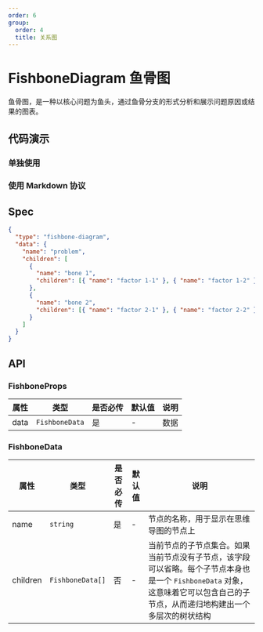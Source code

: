 ```yaml
---
order: 6
group:
  order: 4
  title: 关系图
---
```


# FishboneDiagram 鱼骨图

鱼骨图，是一种以核心问题为鱼头，通过鱼骨分支的形式分析和展示问题原因或结果的图表。

## 代码演示

### 单独使用

<code src="./demos/common"></code>

### 使用 Markdown 协议

<code src="./demos/markdown"></code>

## Spec

```json
{
  "type": "fishbone-diagram",
  "data": {
    "name": "problem",
    "children": [
      {
        "name": "bone 1",
        "children": [{ "name": "factor 1-1" }, { "name": "factor 1-2" }]
      },
      {
        "name": "bone 2",
        "children": [{ "name": "factor 2-1" }, { "name": "factor 2-2" }]
      }
    ]
  }
}
```

## API

### FishboneProps

| 属性 | 类型           | 是否必传 | 默认值 | 说明 |
| ---- | -------------- | -------- | ------ | ---- |
| data | `FishboneData` | 是       | -      | 数据 |

### FishboneData

| 属性     | 类型             | 是否必传 | 默认值 | 说明                                                                                                                                                                           |
| -------- | ---------------- | -------- | ------ | ------------------------------------------------------------------------------------------------------------------------------------------------------------------------------ |
| name     | `string`         | 是       | -      | 节点的名称，用于显示在思维导图的节点上                                                                                                                                         |
| children | `FishboneData[]` | 否       | -      | 当前节点的子节点集合。如果当前节点没有子节点，该字段可以省略。每个子节点本身也是一个 `FishboneData` 对象，这意味着它可以包含自己的子节点，从而递归地构建出一个多层次的树状结构 |
